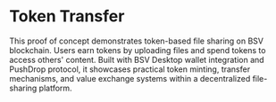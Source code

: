 # Token Transfer

This proof of concept demonstrates token-based file sharing on BSV blockchain. Users earn tokens by uploading files and spend tokens to access others' content. Built with BSV Desktop wallet integration and PushDrop protocol, it showcases practical token minting, transfer mechanisms, and value exchange systems within a decentralized file-sharing platform.
